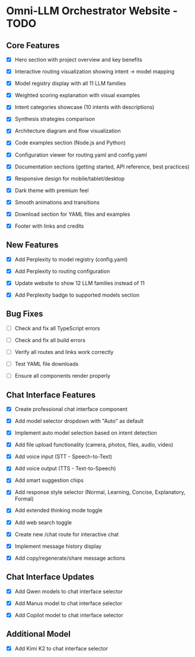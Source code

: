 # Omni-LLM Orchestrator Website - TODO

## Core Features
- [x] Hero section with project overview and key benefits
- [x] Interactive routing visualization showing intent → model mapping
- [x] Model registry display with all 11 LLM families
- [x] Weighted scoring explanation with visual examples
- [x] Intent categories showcase (10 intents with descriptions)
- [x] Synthesis strategies comparison
- [x] Architecture diagram and flow visualization
- [x] Code examples section (Node.js and Python)
- [x] Configuration viewer for routing.yaml and config.yaml
- [x] Documentation sections (getting started, API reference, best practices)
- [x] Responsive design for mobile/tablet/desktop
- [x] Dark theme with premium feel
- [x] Smooth animations and transitions
- [x] Download section for YAML files and examples
- [x] Footer with links and credits



## New Features
- [x] Add Perplexity to model registry (config.yaml)
- [x] Add Perplexity to routing configuration
- [x] Update website to show 12 LLM families instead of 11
- [x] Add Perplexity badge to supported models section



## Bug Fixes
- [ ] Check and fix all TypeScript errors
- [ ] Check and fix all build errors
- [ ] Verify all routes and links work correctly
- [ ] Test YAML file downloads
- [ ] Ensure all components render properly



## Chat Interface Features
- [x] Create professional chat interface component
- [x] Add model selector dropdown with "Auto" as default
- [x] Implement auto model selection based on intent detection
- [x] Add file upload functionality (camera, photos, files, audio, video)
- [x] Add voice input (STT - Speech-to-Text)
- [x] Add voice output (TTS - Text-to-Speech)
- [x] Add smart suggestion chips
- [x] Add response style selector (Normal, Learning, Concise, Explanatory, Formal)
- [x] Add extended thinking mode toggle
- [x] Add web search toggle
- [x] Create new /chat route for interactive chat
- [x] Implement message history display
- [x] Add copy/regenerate/share message actions



## Chat Interface Updates
- [x] Add Qwen models to chat interface selector
- [x] Add Manus model to chat interface selector
- [x] Add Copilot model to chat interface selector



## Additional Model
- [x] Add Kimi K2 to chat interface selector

